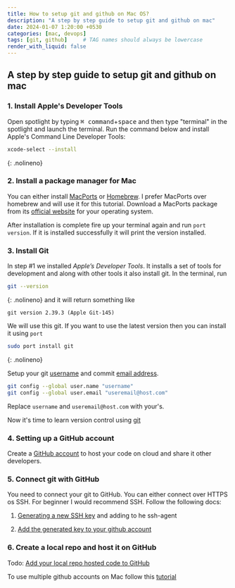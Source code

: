 ```yaml
---
title: How to setup git and github on Mac OS?
description: "A step by step guide to setup git and github on mac"
date: 2024-01-07 1:20:00 +0530
categories: [mac, devops]
tags: [git, github]     # TAG names should always be lowercase
render_with_liquid: false
---
```


## A step by step guide to setup git and github on mac

### 1. Install Apple's Developer Tools

Open spotlight by typing <kbd>⌘ command</kbd>+<kbd>space</kbd> and then type "terminal" in the spotlight and launch the terminal. Run the command below and install Apple's Command Line Developer Tools: 

```bash
xcode-select --install
```
{: .nolineno}

### 2. Install a package manager for Mac 

You can either install [MacPorts](https://www.macports.org/) or [Homebrew](https://brew.sh/). I prefer MacPorts over homebrew and will use it for this tutorial.
Download a MacPorts package from its [official website](https://www.macports.org/install.php) for your operating system.

After installation is complete fire up your terminal again and run `port version`. If it is installed successfully it will print the version installed.

### 3. Install Git

In step #1 we installed *Apple’s Developer Tools*. It installs a set of tools for development and along with other tools it also install git. In the terminal, run 

```bash
git --version
```
{: .nolineno}
and it will return something like  

```
git version 2.39.3 (Apple Git-145)
```

We will use this git. If you want to use the latest version then you can install it using `port`  

```bash
sudo port install git
```
{: .nolineno}

Setup your git [username](https://docs.github.com/en/get-started/getting-started-with-git/setting-your-username-in-git) and commit [email address](https://docs.github.com/en/account-and-profile/setting-up-and-managing-your-personal-account-on-github/managing-email-preferences/setting-your-commit-email-address).

```bash
git config --global user.name "username"
git config --global user.email "useremail@host.com"
```

Replace `username` and `useremail@host.com` with your's.

Now it's time to learn version control using [git](https://rogerdudler.github.io/git-guide/)

### 4. Setting up a GitHub account

Create a [GitHub account](https://github.com/) to host your code on cloud and share it other developers.  

### 5. Connect git with GitHub

You need to connect your git to GitHub. You can either connect over HTTPS os SSH. For beginner I would recommend SSH. Follow the following docs:  

1. [Generating a new SSH key](https://docs.github.com/en/authentication/connecting-to-github-with-ssh/generating-a-new-ssh-key-and-adding-it-to-the-ssh-agent#generating-a-new-ssh-key) and adding to he ssh-agent

2. [Add the generated key to your github account](https://docs.github.com/en/authentication/connecting-to-github-with-ssh/adding-a-new-ssh-key-to-your-github-account)

### 6. Create a local repo and host it on GitHub
Todo:
[Add your local repo hosted code to GitHub](https://docs.github.com/en/migrations/importing-source-code/using-the-command-line-to-import-source-code/adding-locally-hosted-code-to-github#adding-a-local-repository-to-github-using-git)


To use multiple github accounts on Mac follow this [tutorial](https://www.haccks.com/posts/github-multi-ssh-key/)